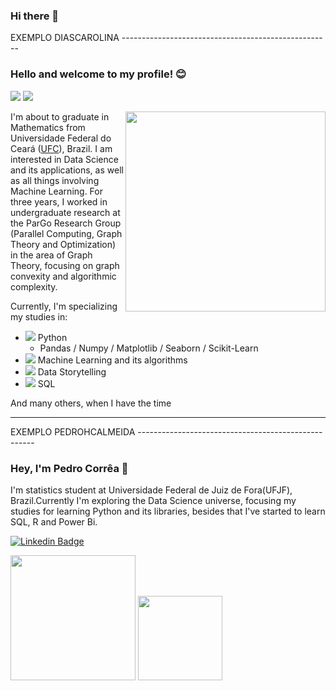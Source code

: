 ### Hi there 👋

<!--
**leobmend/leobmend** is a ✨ _special_ ✨ repository because its `README.md` (this file) appears on your GitHub profile.

Here are some ideas to get you started:

- 🔭 I’m currently working on ...
- 🌱 I’m currently learning ...
- 👯 I’m looking to collaborate on ...
- 🤔 I’m looking for help with ...
- 💬 Ask me about ...
- 📫 How to reach me: ...
- 😄 Pronouns: ...
- ⚡ Fun fact: ...
-->

EXEMPLO DIASCAROLINA ----------------------------------------------------

### Hello and welcome to my profile! 😊


[<img src="https://img.shields.io/badge/carodias-0A66C2?style=flat-square&logo=linkedin&logoColor=white" />](https://www.linkedin.com/in/carodias/)
[<img src="https://img.shields.io/badge/carolinadiasw@gmail.com-EA4335?style=flat-square&logo=Gmail&logoColor=white" />](mailto:carolinadiasw@gmail.com)


<a href="https://icons8.com/illustrations/illustration/marginalia-financial-report">
	<img width=320 align="right" src="https://github.com/diascarolina/diascarolina.github.io/blob/master/images/marginalia-financial-report.png">
</a>

I'm about to graduate in Mathematics from Universidade Federal do Ceará ([UFC](http://www.ufc.br/)), Brazil. I am interested in Data Science and its applications, as well as all things involving Machine Learning. For three years, I worked in undergraduate research at the ParGo Research Group (Parallel Computing, Graph Theory and Optimization) in the area of Graph Theory, focusing on graph convexity and algorithmic complexity.


Currently, I'm specializing my studies in:
- <img src="https://img.icons8.com/color/17/000000/python.png"/> Python
  - Pandas / Numpy / Matplotlib / Seaborn / Scikit-Learn
- <img src="https://img.icons8.com/doodle/17/000000/learning.png"/> Machine Learning and its algorithms
- <img src="https://img.icons8.com/dusk/17/000000/area-chart.png"/> Data Storytelling
- <img src="https://img.icons8.com/officexs/17/000000/database.png"/> SQL

And many others, when I have the time

-------------------------------------------------------------------------

EXEMPLO PEDROHCALMEIDA ----------------------------------------------------

### Hey, I'm Pedro Corrêa 👋

I'm statistics student at Universidade Federal de Juiz de Fora(UFJF), Brazil.Currently I'm exploring the Data Science universe, focusing my studies for learning Python and its libraries, besides that I've started to learn SQL, R and Power Bi.

[![Linkedin Badge](https://img.shields.io/badge/-LinkedIn-blue?style=flat-square&logo=Linkedin&logoColor=white&link=https://www.linkedin.com/in/pedro-henrique-corrêa-de-almeida-15398b105/)](https://www.linkedin.com/in/pedro-henrique-corrêa-de-almeida-15398b105/)

<img height="200px" src="https://github-readme-stats.vercel.app/api?username=PedroHCAlmeida&show_icons=true&include_all_commits=true&line_height=21&text_color=000&icon_color=3AFC55&bg_color=0,c64dff,4dfcff,52fa5a&theme=graywhite">

<img height="135px" src="https://github-readme-stats.vercel.app/api/top-langs/?username=PedroHCAlmeida&hide_title=true&hide_border=true&layout=compact&langs_count=7&exclude_repo=comp426,Redventures-Movie-Quotes&text_color=000&icon_color=fff&bg_color=0,52fa5a,ffc64d&theme=graywhite" />
</a></br>

<!--
**Pedro-correa-almeida/Pedro-correa-almeida** is a ✨ _special_ ✨ repository because its `README.md` (this file) appears on your GitHub profile.

Here are some ideas to get you started:

- 🔭 I’m currently working on ...
- 🌱 I’m currently learning ...
- 👯 I’m looking to collaborate on ...
- 🤔 I’m looking for help with ...
- 💬 Ask me about ...
- 📫 How to reach me: ...
- 😄 Pronouns: ...
- ⚡ Fun fact: ...
-->
